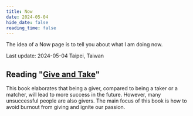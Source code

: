```yaml
---
title: Now
date: 2024-05-04
hide_date: false
reading_time: false
---
```


The idea of a Now page is to tell you about what I am doing now.

Last update: 2024-05-04 Taipei, Taiwan

## Reading "[Give and Take](https://www.amazon.com/Give-Take-Helping-Others-Success/dp/0143124986)"

This book elaborates that being a giver, compared to being a taker or a matcher, will lead
to more success in the future. However, many unsuccessful people are also givers. The main
focus of this book is how to avoid burnout from giving and ignite our passion.
